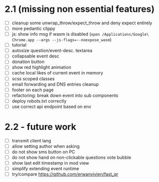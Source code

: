 
# 2.1 (missing non essential features)

- [ ] cleanup some unwrap_throw/expect_throw and deny expect entirely
- [ ] more pedantic clippy
- [ ] js: show info msg if wasm is disabled (`open /Applications/Google\ Chrome.app --args --js-flags=--noexpose_wasm`)
- [ ] tutorial
- [ ] autosize question/event-desc. textarea
- [ ] collapsable event desc
- [ ] donation button
- [ ] show red highlight animation
- [ ] cache local likes of current event in memory
- [ ] scss scoped classes
- [ ] email forwarding and DNS entries cleanup
- [ ] footer on each page
- [ ] refactoring: break down event into sub components
- [ ] deploy robots.txt correctly
- [ ] use correct api endpoint based on env

# 2.2 - future work

- [ ] transmit client lang
- [ ] allow setting author when asking
- [ ] do not show sms button on PC
- [ ] do not show hand on non-clickable questions vote bubble
- [ ] show last edit timestamp in mod view
- [ ] simplify extending event runtime
- [ ] try/compare https://github.com/erwanvivien/fast_qr
